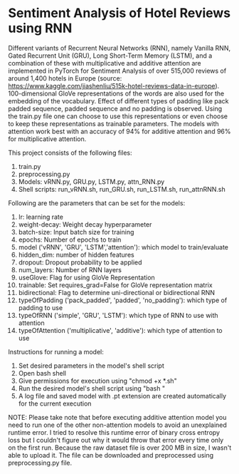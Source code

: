 # Sentiment Analysis of Hotel Reviews using RNN
Different variants of Recurrent Neural Networks (RNN), namely Vanilla RNN, Gated Recurrent Unit (GRU), Long Short-Term Memory (LSTM), and a combination of these with multiplicative and additive attention are implemented in PyTorch for Sentiment Analysis of over 515,000 reviews of around 1,400 hotels in Europe (source: https://www.kaggle.com/jiashenliu/515k-hotel-reviews-data-in-europe). 100-dimensional GloVe representations of the words are also used for the embedding of the vocabulary. Effect of different types of padding like pack padded sequence, padded sequence and no padding is observed. Using the train.py file one can choose to use this representations or even choose to keep these representations as trainable parameters. The models with attention work best with an accuracy of 94% for additive attention and 96% for multiplicative attention.

This project consists of the following files:
1. train.py
2. preprocessing.py
3. Models: vRNN.py, GRU.py, LSTM.py, attn_RNN.py
4. Shell scripts: run_vRNN.sh, run_GRU.sh, run_LSTM.sh, run_attnRNN.sh

Following are the parameters that can be set for the models:
1. lr: learning rate
2. weight-decay: Weight decay hyperparameter
3. batch-size: Input batch size for training
4. epochs: Number of epochs to train
5. model ('vRNN', 'GRU', 'LSTM','attention'): which model to train/evaluate
6. hidden_dim: number of hidden features
7. dropout: Dropout probability to be applied
8. num_layers: Number of RNN layers
9. useGlove: Flag for using GloVe Representation
10. trainable: Set requires_grad=False for GloVe representation matrix
11. bidirectional: Flag to determine uni-directional or bidirectional RNN
12. typeOfPadding ('pack_padded', 'padded', 'no_padding'): which type of padding to use
13. typeOfRNN ('simple', 'GRU', 'LSTM'): which type of RNN to use with attention
14. typeOfAttention ('multiplicative', 'additive'): which type of attention to use

Instructions for running a model:
1. Set desired parameters in the model's shell script
2. Open bash shell
3. Give permissions for execution using "chmod +x *.sh"
4. Run the desired model's shell script using "bash <filename>"
5. A log file and saved model with .pt extension are created automatically for the current execution

NOTE:
Please take note that before executing additive attention model you need to run one of the other non-attention models to avoid an unexplained runtime error. I tried to resolve this runtime error of binary cross entropy loss but I couldn't figure out why it would throw that error every time only on the first run. Because the raw dataset file is over 200 MB in size, I wasn't able to upload it. The file can be downloaded and preprocessed using preprocessing.py file.
